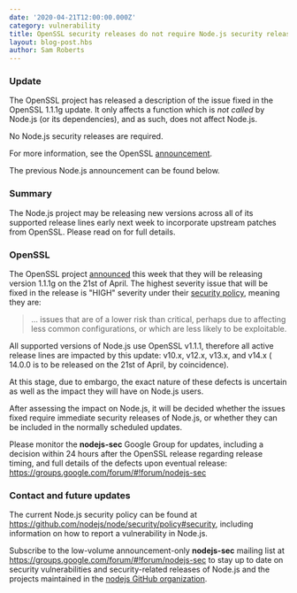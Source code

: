 ```yaml
---
date: '2020-04-21T12:00:00.000Z'
category: vulnerability
title: OpenSSL security releases do not require Node.js security releases
layout: blog-post.hbs
author: Sam Roberts
---
```


### Update

The OpenSSL project has released a description of the issue fixed in the
OpenSSL 1.1.1g update. It only affects a function which is _not called_
by Node.js (or its dependencies), and as such, does not affect Node.js.

No Node.js security releases are required.

For more information, see the OpenSSL
[announcement](https://www.openssl.org/news/secadv/20200421.txt).

The previous Node.js announcement can be found below.

### Summary

The Node.js project may be releasing new versions across all of its supported
release lines early next week to incorporate upstream patches from OpenSSL.
Please read on for full details.

### OpenSSL

The OpenSSL project
[announced](https://mta.openssl.org/pipermail/openssl-announce/2020-April/000170.html)
this week that they will be releasing version 1.1.1g on the 21st of
April. The highest severity issue that will be fixed in the release
is "HIGH" severity under their
[security policy](https://www.openssl.org/policies/secpolicy.html),
meaning they are:

> ... issues that are of a lower risk than critical, perhaps due to affecting
> less common configurations, or which are less likely to be exploitable.

All supported versions of Node.js use OpenSSL v1.1.1, therefore all active
release lines are impacted by this update: v10.x, v12.x, v13.x, and v14.x (
14.0.0 is to be released on the 21st of April, by coincidence).

At this stage, due to embargo, the exact nature of these defects is uncertain
as well as the impact they will have on Node.js users.

After assessing the impact on Node.js, it will be decided whether the issues
fixed require immediate security releases of Node.js, or whether they can be
included in the normally scheduled updates.

Please monitor the **nodejs-sec** Google Group for updates, including a
decision within 24 hours after the OpenSSL release regarding release timing,
and full details of the defects upon eventual release:
https://groups.google.com/forum/#!forum/nodejs-sec

### Contact and future updates

The current Node.js security policy can be found at <https://github.com/nodejs/node/security/policy#security>,
including information on how to report a vulnerability in Node.js.

Subscribe to the low-volume announcement-only **nodejs-sec** mailing list at
https://groups.google.com/forum/#!forum/nodejs-sec to stay up to date on
security vulnerabilities and security-related releases of Node.js and the
projects maintained in the
[nodejs GitHub organization](https://github.com/nodejs).
